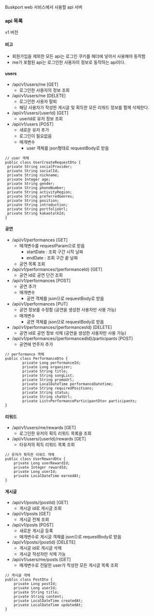 Buskport web 서비스에서 사용할 api 서버

### api 목록
v1 버전
#### 비고
- 회원가입을 제외한 모든 api는 로그인 쿠키를 헤더에 넣어서 사용해야 동작함
- me가 포함된 api는 로그인한 사용자의 정보로 동작하는 api이다.

#### users
- /api/v1/users/me [GET]
	- 로그인한 사용자의 정보 조회 
- /api/v1/users/me [DELETE]
    - 로그인한 사용자 탈퇴
    - 해당 사용자가 작성한 게시글 및 획득한 모든 리워드 정보를 함께 삭제한다.
- /api/v1/users/{userId} [GET]
    - userId로 유저 정보 조회
- /api/v1/users [POST]
    - 새로운 유저 추가
    - 로그인이 필요없음
    - 매개변수
      - user 객체를 json형태로 requestBody로 받음 
```
// user 객체
public class UserCreateRequestDto {
 private String socialProvider;
 private String socialId;
 private String nickname;
 private Integer age;
 private String gender;
 private String phoneNumber;
 private String activityRegion;
 private String preferredGenres;
 private String position;
 private String introduction;
 private String portfolioUrl;
 private String kakaotalkId;
}
```

#### 공연
- /api/v1/performances [GET]
    - 매개변수를 requestParam으로 받음
      - startDate : 조회 구간 시작 날짜
      - endDate : 조회 구간 끝 날짜
    - 공연 목록 조회
- /api/v1/performances/{performanceId} [GET]
  - 공연 id로 공연 단건 조회
- /api/v1/performances [POST]
  - 공연 추가
  - 매개변수
    - 공연 객체를 json으로 requestBody로 받음
- /api/v1/performances [PUT]
  - 공연 정보를 수정함 (공연을 생성한 사용자만 사용 가능)
  - 매개변수
    - 공연 객체를 json으로 requestBody로 받음
- /api/v1/performances/{performancesId} [DELETE]
  - 공연 id로 공연 정보 삭제 (공연을 생성한 사용자만 사용 가능)
- /api/v1/performances/{performancedId}/participants [POST]
  - 공연에 연주자 추가 
```
// performance 객체
public class PerformanceDto {
	    private Long performanceId;
	    private Long organizer;
	    private String title;
	    private String songList;
	    private String promoUrl;
	    private LocalDateTime performanceDatetime;
	    private String requiredPositions;
	    private String status;
	    private String chatUrl;
	    private List<PerformanceParticipantDto> participants;
}
```

#### 리워드
- /api/v1/users/me/rewards [GET]
  - 로그인한 유저의 획득 리워드 목록을 조회
- /api/v1/users/{userId}/rewards [GET]
  - 타유저의 획득 리워드 목록 조회
```
// 유저가 획득한 리워드 객체
public class UserRewardDto {
	private Long userRewardId;
	private Integer rewardId;
	private Long userId;
	private LocalDateTime earnedAt;
}
```

#### 게시글
- /api/v1/posts/{postId} [GET]
  - 게시글 id로 게시글 조회
- /api/v1/posts [GET]
  - 게시글 전체 조회 
- /api/v1/posts [POST]
  - 새로운 게시글 등록
  - 매개변수로 게시글 객체를 json으로 requestBody로 받음
- /api/v1/posts/{postId} [DELETE]
  - 게시글 id로 게시글 삭제
  - 게시글 작성자만 삭제 가능
- /api/v1/users/me/posts [GET]
  - 매개변수로 전달한 user가 작성한 모든 게시글 목록 조회
```
// 게시글 객체
public class PostDto {
	private Long postId;
	private Long userId;
	private String title;
	private String content;
	private LocalDateTime createdAt;
	private LocalDateTime updatedAt;
}
```
   
